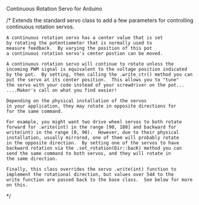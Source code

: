 Continuous Rotation Servo for Arduino

/*  Extends the standard servo class to add a few parameters
    for controlling continuous rotation servos.  
    
    A continuous rotation servo has a center value that is set
    by rotating the potentiometer that is normally used to 
    measure feedback.  By varying the position of this pot
    a continuous rotation servo's center postion can be moved.
    
    A continuous rotation servo will continue to rotate unless the 
    incoming PWM signal is equivalent to the voltage position indicated 
    by the pot.  By setting, then calling the .write_ctr() method you can
    put the servo at its center position.  This allows you to "tune"
    the servo with your code instead of your screwdriver on the pot...
    ....Maker's call on what you find easier!
    
    Depending on the physical installation of the servos
    in your application, they may rotate in opposite directions for
    for the same command.
    
    For example, you might want two drive wheel servos to both rotate
    forward for .write(int) in the range [90, 180] and backward for 
    write(int) in the range [0, 90).  However, due to their physical 
    installation, usually mirrored, one of them will probably rotate
    in the opposite direction.  By setting one of the servos to have
    backward rotation via the .set_rotation(Dir::bacK) method you can
    send the same command to both servos, and they will rotate in
    the same direction.
    
    Finally, this class overrides the servo .write(int) function to
    implement the rotational direction, but values over 544 to the 
    write function are passed back to the base class.  See below for more
    on this.
*/